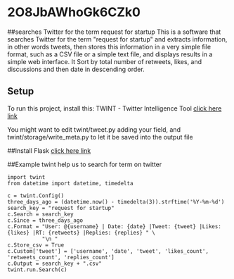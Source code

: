 # 2O8JbAWhoGk6CZk0
##searches Twitter for the term request for startup
This is a software that searches Twitter for the term "request for startup" and extracts information, in other words tweets, then stores this information in a very simple file format, such as a CSV file or a simple text file, and displays results in a simple web interface. It Sort by total number of retweets, likes, and discussions and then date in descending order.

## Setup
To run this project, install this:
TWINT - Twitter Intelligence Tool [click here link](https://github.com/twintproject/twint)

You might want to edit twint/tweet.py adding your field, and twint/storage/write_meta.py to let it be saved into the output file

##Install Flask
[click here link](https://phoenixnap.com/kb/install-flask)

##Example
twint help us to search for term on twitter
```
import twint
from datetime import datetime, timedelta

c = twint.Config()
three_days_ago = (datetime.now() - timedelta(3)).strftime('%Y-%m-%d')
search_key = "request for startup"
c.Search = search_key
c.Since = three_days_ago
c.Format = "User: @{username} | Date: {date} |Tweet: {tweet} |Likes: {likes} |RT: {retweets} |Replies: {replies} " \
           "\n "
c.Store_csv = True
c.Custom['tweet'] = ['username', 'date', 'tweet', 'likes_count', 'retweets_count', 'replies_count']
c.Output = search_key + ".csv"
twint.run.Search(c)

```
